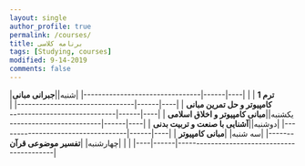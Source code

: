 ```yaml
---
layout: single
author_profile: true
permalink: /courses/
title: برنامه کلاسی
tags: [Studying, courses]
modified: 9-14-2019
comments: false
---
```


|**ترم 1**          |                        |
|----|------|--------------------------------|
|شنبه||**جبرانی مبانی کامپیوتر و حل تمرین مبانی**         |
|----|------|--------------------------------|
|یکشنبه||**مبانی کامپیوتر و اخلاق اسلامی**  |
|----|------|--------------------------------|
|دوشنبه||**آشنایی با صنعت و تربیت بدنی**  |
|----|------|--------------------------------|
|سه شنبه|  |**مبانی کامپیوتر**             |
|----|------|--------------------------------|
|چهارشنبه|  |**تفسیر موضوعی قرآن**  |
|----|------|--------------------------------------------|
